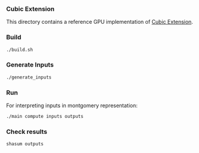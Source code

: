 ### Cubic Extension
This directory contains a reference GPU implementation of 
[Cubic Extension](https://codaprotocol.github.io/snark-challenge/problem-03-Cubic%20extension%20arithmetic.html). 


### Build
``` bash
./build.sh
```

### Generate Inputs
``` bash
./generate_inputs
```

### Run
For interpreting inputs in montgomery representation:
``` bash
./main compute inputs outputs
```

### Check results
``` bash
shasum outputs
```
